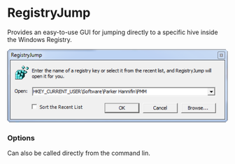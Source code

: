 # RegistryJump
Provides an easy-to-use GUI for jumping directly to a specific hive inside the Windows Registry.

![Main Window](images/image1.png?raw=true "This is the main window.")
### Options
Can also be called directly from the command lin.